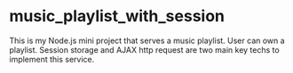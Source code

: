 # music_playlist_with_session
This is my Node.js mini project that serves a music playlist. User can own a playlist.  Session storage and AJAX http request are two main key techs to implement this service.
